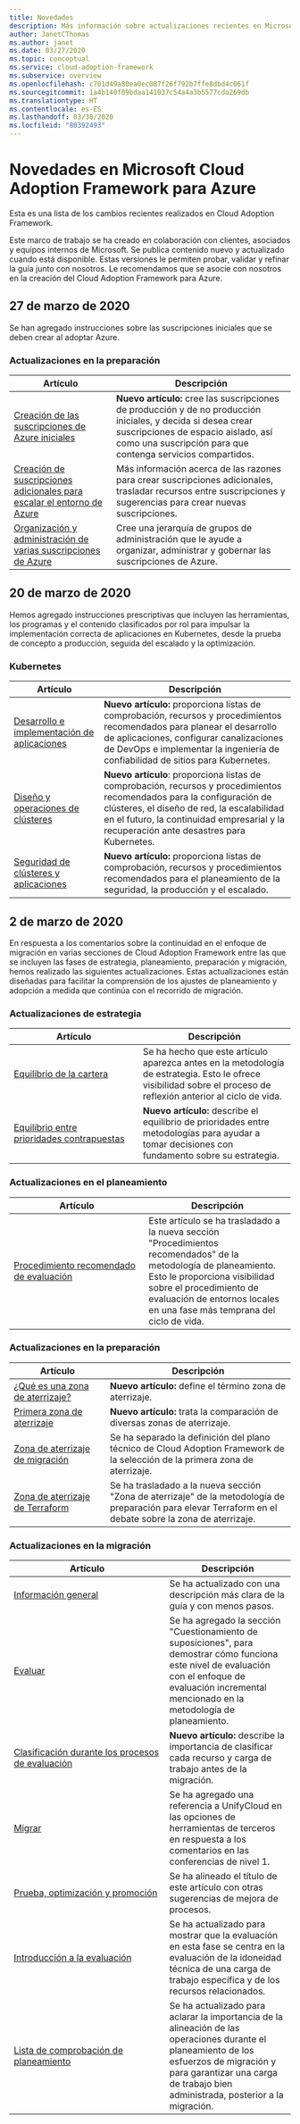 ```yaml
---
title: Novedades
description: Más información sobre actualizaciones recientes en Microsoft Cloud Adoption Framework para Azure.
author: JanetCThomas
ms.author: janet
ms.date: 03/27/2020
ms.topic: conceptual
ms.service: cloud-adoption-framework
ms.subservice: overview
ms.openlocfilehash: c701d49a80ea0ec087f26f792b7ffe8dbd4c061f
ms.sourcegitcommit: 1a4b140f09bdaa141037c54a4a3b5577cda269db
ms.translationtype: HT
ms.contentlocale: es-ES
ms.lasthandoff: 03/30/2020
ms.locfileid: "80392493"
---
```

<!-- markdownlint-disable MD024 -->

# <a name="whats-new-in-the-microsoft-cloud-adoption-framework-for-azure"></a>Novedades en Microsoft Cloud Adoption Framework para Azure

Esta es una lista de los cambios recientes realizados en Cloud Adoption Framework.

Este marco de trabajo se ha creado en colaboración con clientes, asociados y equipos internos de Microsoft. Se publica contenido nuevo y actualizado cuando está disponible. Estas versiones le permiten probar, validar y refinar la guía junto con nosotros. Le recomendamos que se asocie con nosotros en la creación del Cloud Adoption Framework para Azure.

## <a name="march-27-2020"></a>27 de marzo de 2020

Se han agregado instrucciones sobre las suscripciones iniciales que se deben crear al adoptar Azure.

### <a name="ready-updates"></a>Actualizaciones en la preparación

| Artículo                                                                                                                 | Descripción                                                                                                                                                                                |
|-------------------------------------------------------------------------------------------------------------------------|--------------------------------------------------------------------------------------------------------------------------------------------------------------------------------------------|
| [Creación de las suscripciones de Azure iniciales](../ready/azure-best-practices/initial-subscriptions.md)                       | **Nuevo artículo:** cree las suscripciones de producción y de no producción iniciales, y decida si desea crear suscripciones de espacio aislado, así como una suscripción para que contenga servicios compartidos. |
| [Creación de suscripciones adicionales para escalar el entorno de Azure](../ready/azure-best-practices/scale-subscriptions.md) | Más información acerca de las razones para crear suscripciones adicionales, trasladar recursos entre suscripciones y sugerencias para crear nuevas suscripciones.                                                   |
| [Organización y administración de varias suscripciones de Azure](../ready/azure-best-practices/organize-subscriptions.md)             | Cree una jerarquía de grupos de administración que le ayude a organizar, administrar y gobernar las suscripciones de Azure.                                                                                         |

## <a name="march-20-2020"></a>20 de marzo de 2020

Hemos agregado instrucciones prescriptivas que incluyen las herramientas, los programas y el contenido clasificados por rol para impulsar la implementación correcta de aplicaciones en Kubernetes, desde la prueba de concepto a producción, seguida del escalado y la optimización.

### <a name="kubernetes"></a>Kubernetes

| Artículo                                                                                     | Descripción                                                                                                                                                                           |
|---------------------------------------------------------------------------------------------|---------------------------------------------------------------------------------------------------------------------------------------------------------------------------------------|
| [Desarrollo e implementación de aplicaciones](../innovate/kubernetes/application-development.md) | **Nuevo artículo:** proporciona listas de comprobación, recursos y procedimientos recomendados para planear el desarrollo de aplicaciones, configurar canalizaciones de DevOps e implementar la ingeniería de confiabilidad de sitios para Kubernetes. |
| [Diseño y operaciones de clústeres](../innovate/kubernetes/cluster-design-operations.md) | **Nuevo artículo**: proporciona listas de comprobación, recursos y procedimientos recomendados para la configuración de clústeres, el diseño de red, la escalabilidad en el futuro, la continuidad empresarial y la recuperación ante desastres para Kubernetes. |
| [Seguridad de clústeres y aplicaciones](../innovate/kubernetes/cluster-application-security.md) | **Nuevo artículo:** proporciona listas de comprobación, recursos y procedimientos recomendados para el planeamiento de la seguridad, la producción y el escalado. |

## <a name="march-2-2020"></a>2 de marzo de 2020

En respuesta a los comentarios sobre la continuidad en el enfoque de migración en varias secciones de Cloud Adoption Framework entre las que se incluyen las fases de estrategia, planeamiento, preparación y migración, hemos realizado las siguientes actualizaciones. Estas actualizaciones están diseñadas para facilitar la comprensión de los ajustes de planeamiento y adopción a medida que continúa con el recorrido de migración.

### <a name="strategy-updates"></a>Actualizaciones de estrategia

| Artículo                                                                       | Descripción                                                                                                                                    |
|-------------------------------------------------------------------------------|------------------------------------------------------------------------------------------------------------------------------------------------|
| [Equilibrio de la cartera](../strategy/balance-the-portfolio.md)                 | Se ha hecho que este artículo aparezca antes en la metodología de estrategia. Esto le ofrece visibilidad sobre el proceso de reflexión anterior al ciclo de vida. |
| [Equilibrio&nbsp;entre prioridades&nbsp;contrapuestas](../strategy/balance-competing-priorities.md) | **Nuevo artículo:** describe el equilibrio de prioridades entre metodologías para ayudar a tomar decisiones con fundamento sobre su estrategia.                                         |

### <a name="plan-updates"></a>Actualizaciones en el planeamiento

| Artículo                                                             | Descripción                                                                                                                                                                           |
|---------------------------------------------------------------------|---------------------------------------------------------------------------------------------------------------------------------------------------------------------------------------|
| [Procedimiento&nbsp;recomendado de&nbsp;evaluación](../plan/contoso-migration-assessment.md) | Este artículo se ha trasladado a la nueva sección "Procedimientos recomendados" de la metodología de planeamiento. Esto le proporciona visibilidad sobre el procedimiento de evaluación de entornos locales en una fase más temprana del ciclo de vida. |

### <a name="ready-updates"></a>Actualizaciones en la preparación

| Artículo                                                                   | Descripción                                                                                                              |
|---------------------------------------------------------------------------|--------------------------------------------------------------------------------------------------------------------------|
| [¿Qué&nbsp;es&nbsp;una&nbsp;zona de&nbsp;aterrizaje?](../ready/landing-zone/index.md)                 | **Nuevo artículo:** define el término zona de aterrizaje.                                                                          |
| [Primera zona de aterrizaje](../ready/landing-zone/first-landing-zone.md)         | **Nuevo artículo:** trata la comparación de diversas zonas de aterrizaje.                                                     |
| [Zona de aterrizaje de migración](../ready/landing-zone/migrate-landing-zone.md)     | Se ha separado la definición del plano técnico de Cloud Adoption Framework de la selección de la primera zona de aterrizaje.         |
| [Zona de aterrizaje de Terraform](../ready/landing-zone/terraform-landing-zone.md) | Se ha trasladado a la nueva sección "Zona de aterrizaje" de la metodología de preparación para elevar Terraform en el debate sobre la zona de aterrizaje. |

### <a name="migration-updates"></a>Actualizaciones en la migración

| Artículo                                                                                          | Descripción                                                                                                                                                             |
|--------------------------------------------------------------------------------------------------|-------------------------------------------------------------------------------------------------------------------------------------------------------------------------|
| [Información general](../migrate/azure-migration-guide/index.md)                                            | Se ha actualizado con una descripción más clara de la guía y con menos pasos.                                                                                                        |
| [Evaluar](../migrate/azure-migration-guide/assess.md)                                             | Se ha agregado la sección "Cuestionamiento de suposiciones", para demostrar cómo funciona este nivel de evaluación con el enfoque de evaluación incremental mencionado en la metodología de planeamiento. |
| [Clasificación durante los procesos de evaluación](../migrate/migration-considerations/assess/classify.md) | **Nuevo artículo:** describe la importancia de clasificar cada recurso y carga de trabajo antes de la migración.                                                                    |
| [Migrar](../migrate/azure-migration-guide/migrate.md)                                           | Se ha agregado una referencia a UnifyCloud en las opciones de herramientas de terceros en respuesta a los comentarios en las conferencias de nivel 1.                                                         |
| [Prueba,&nbsp;optimización&nbsp;y&nbsp;promoción](../migrate/azure-migration-guide/optimize-and-transform.md)        | Se ha alineado el título de este artículo con otras sugerencias de mejora de procesos.                                                                                           |
| [Introducción a la evaluación](../migrate/migration-considerations/assess/index.md)                           | Se ha actualizado para mostrar que la evaluación en esta fase se centra en la evaluación de la idoneidad técnica de una carga de trabajo específica y de los recursos relacionados.                               |
| [Lista de comprobación de planeamiento](../migrate/migration-considerations/prerequisites/planning-checklist.md)    | Se ha actualizado para aclarar la importancia de la alineación de las operaciones durante el planeamiento de los esfuerzos de migración y para garantizar una carga de trabajo bien administrada, posterior a la migración.                  |

<!-- test:ignoreNextStep -->
